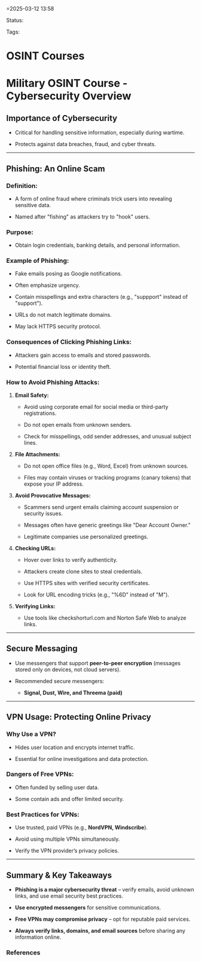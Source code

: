 =2025-03-12 13:58

Status:

Tags:

# OSINT Courses

# Military OSINT Course - Cybersecurity Overview

## Importance of Cybersecurity

- Critical for handling sensitive information, especially during wartime.
    
- Protects against data breaches, fraud, and cyber threats.
    

---

## **Phishing: An Online Scam**

### Definition:

- A form of online fraud where criminals trick users into revealing sensitive data.
    
- Named after "fishing" as attackers try to "hook" users.
    

### Purpose:

- Obtain login credentials, banking details, and personal information.
    

### **Example of Phishing:**

- Fake emails posing as Google notifications.
    
- Often emphasize urgency.
    
- Contain misspellings and extra characters (e.g., "suppport" instead of "support").
    
- URLs do not match legitimate domains.
    
- May lack HTTPS security protocol.
    

### **Consequences of Clicking Phishing Links:**

- Attackers gain access to emails and stored passwords.
    
- Potential financial loss or identity theft.
    

### **How to Avoid Phishing Attacks:**

1. **Email Safety:**
    
    - Avoid using corporate email for social media or third-party registrations.
        
    - Do not open emails from unknown senders.
        
    - Check for misspellings, odd sender addresses, and unusual subject lines.
        
2. **File Attachments:**
    
    - Do not open office files (e.g., Word, Excel) from unknown sources.
        
    - Files may contain viruses or tracking programs (canary tokens) that expose your IP address.
        
3. **Avoid Provocative Messages:**
    
    - Scammers send urgent emails claiming account suspension or security issues.
        
    - Messages often have generic greetings like "Dear Account Owner."
        
    - Legitimate companies use personalized greetings.
        
4. **Checking URLs:**
    
    - Hover over links to verify authenticity.
        
    - Attackers create clone sites to steal credentials.
        
    - Use HTTPS sites with verified security certificates.
        
    - Look for URL encoding tricks (e.g., "%6D" instead of "M").
        
5. **Verifying Links:**
    
    - Use tools like checkshorturl.com and Norton Safe Web to analyze links.
        

---

## **Secure Messaging**

- Use messengers that support **peer-to-peer encryption** (messages stored only on devices, not cloud servers).
    
- Recommended secure messengers:
    
    - **Signal, Dust, Wire, and Threema (paid)**
        

---

## **VPN Usage: Protecting Online Privacy**

### **Why Use a VPN?**

- Hides user location and encrypts internet traffic.
    
- Essential for online investigations and data protection.
    

### **Dangers of Free VPNs:**

- Often funded by selling user data.
    
- Some contain ads and offer limited security.
    

### **Best Practices for VPNs:**

- Use trusted, paid VPNs (e.g., **NordVPN, Windscribe**).
    
- Avoid using multiple VPNs simultaneously.
    
- Verify the VPN provider’s privacy policies.
    

---

## **Summary & Key Takeaways**

- **Phishing is a major cybersecurity threat** – verify emails, avoid unknown links, and use email security best practices.
    
- **Use encrypted messengers** for sensitive communications.
    
- **Free VPNs may compromise privacy** – opt for reputable paid services.
    
- **Always verify links, domains, and email sources** before sharing any information online.




### References
